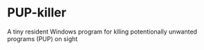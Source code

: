 # PUP-killer
A tiny resident Windows program for klling potentionally unwanted programs (PUP) on sight
